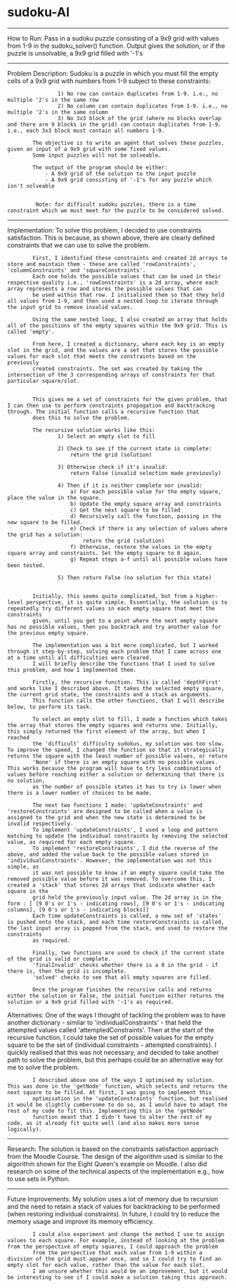 # sudoku-AI

---------------------------------------------------------------------------------------------------------------------------------------------------------------------------------------------------------------------
How to Run:		Pass in a sudoku puzzle consisting of a 9x9 grid with values from 1-9 in the sudoku_solver() function.
			Output gives the solution, or if the puzzle is unsolvable, a 9x9 grid filled with '-1's 


---------------------------------------------------------------------------------------------------------------------------------------------------------------------------------------------------------------------
Problem Description:	Sudoku is a puzzle in which you must fill the empty cells of a 9x9 grid
			with numbers from 1-9 subject to these constraints:
				
					1) No row can contain duplicates from 1-9. i.e., no multiple '2's in the same row
					2) No column can contain duplicates from 1-9. i.e., no multiple '2's in the same column
					3) No 3x3 block of the grid (where no blocks overlap and there are 9 blocks in the grid) can contain duplicates from 1-9. i.e., each 3x3 block must contain all numbers 1-9.

			The objective is to write an agent that solves these puzzles, given an input of a 9x9 grid with some fixed values.
			Some input puzzles will not be solveable. 
			
			The output of the program should be either:
				- A 9x9 grid of the solution to the input puzzle
				- A 9x9 grid consisting of '-1's for any puzzle which isn't solveable
				

			 Note: for difficult sudoku puzzles, there is a time constraint which we must meet for the puzzle to be considered solved.

----------------------------------------------------------------------------------------------------------------------------------------------------------------------------------------------------------------------

Implementation:		To solve this problem, I decided to use constraints satisfaction. This is because, as shown above, there are clearly defined constraints that we can use to solve the problem.

			First, I identified these constraints and created 2d arrays to store and maintain them - these are called 'rowConstraints', 'columnConstraints' and 'squareConstraints'.
			Each one holds the possible values that can be used in their respective quality i.e., 'rowConstraints' is a 2d array, where each array represents a row and stores the possible values that can
			be used within that row. I initialised them so that they held all values from 1-9, and then used a nested loop to iterate through the input grid to remove invalid values.

			Using the same nested loop, I also created an array that holds all of the positions of the empty squares within the 9x9 grid. This is called 'empty'.
			
			From here, I created a dictionary, where each key is an empty slot in the grid, and the values are a set that stores the possible values for each slot that meets the constraints based on the previously
			created constraints. The set was created by taking the intersection of the 3 corresponding arrays of constraints for that particular square/slot. 


			This gives me a set of constraints for the given problem, that I can then use to perform constraints propogation and backtracking through. The initial function calls a recursive function that 
			does this to solve the problem.

			The recursive solution works like this:
					1) Select an empty slot to fill

					2) Check to see if the current state is complete:
						return the grid (solution)

					3) Otherwise check if it's invalid:
						return False (invalid selection made previously)

					4) Then if it is neither complete nor invalid:
						a) For each possible value for the empty square, place the value in the square.
						b) Update the empty square array and constraints
						c) Get the next square to be filled
						d) Recursively call the function, passing in the new square to be filled.
						e) Check if there is any selection of values where the grid has a solution:
							return the grid (solution)
						f) Otherwise, restore the values in the empty square array and constraints. Set the empty square to 0 again.
						g) Repeat steps a-f until all possible values have been tested.
					
					5) Then return False (no solution for this state)

			
			Initially, this seems quite complicated, but from a higher-level perspective, it is quite simple. Essentially, the solution is to repeatedly try different values in each empty square that meet the constraints
			given, until you get to a point where the next empty square has no possible values, then you backtrack and try another value for the previous empty square.

			The implementation was a bit more complicated, but I worked through it step-by-step, solving each problem that I came across one at a time until all difficulties were cleared.
			I will briefly describe the functions that I used to solve this problem, and how I implemented them.

			Firstly, the recursive function. This is called 'depthFirst' and works like I described above. It takes the selected empty square, the current grid state, the constraints and a stack as arguments.
			This function calls the other functions, that I will describe below, to perform its task.

			To select an empty slot to fill, I made a function which takes the array that stores the empty squares and returns one. Initially, this simply returned the first element of the array, but when I reached 
			the 'difficult' difficulty sudokus, my solution was too slow. To improve the speed, I changed the function so that it strategically returns the square with the least number of possible values, or return 
			'None' if there is an empty square with no possible values. This works because the program will have to try less combinations of values before reaching either a solution or determining that there is no solution,
			as the number of possible states it has to try is lower when there is a lower number of choices to be made.

			The next two functions I made: 'updateConstraints' and 'restoreConstraints' are designed to be called when a value is assigned to the grid and when the new state is determined to be invalid respectively.
			To implement 'updateConstraints', I used a loop and pattern matching to update the individual constraints by removing the selected value, as required for each empty square. 
			To implement 'restoreConstraints', I did the reverse of the above, and added the value back to the possible values stored in 'individualConstraints'. However, the implementation was not this simple, as 
			it was not possible to know if an empty square could take the removed possible value before it was removed. To overcome this, I created a 'stack' that stores 2d arrays that indicate whether each square in the
			grid held the previously input value. The 2d array is in the form : [ [9 0's or 1's - indicating rows], [9 0's or 1's - indicating columns], [9 0's or 1's - indicating blocks]]
			Each time updateConstraints is called, a new set of 'states' is pushed onto the stack, and each time restoreConstraints is called, the last input array is popped from the stack, and used to restore the constraints
			as required.

			Finally, two functions are used to check if the current state of the grid is valid or complete.
			'finalInvalid' checks whether there is a 0 in the grid - if there is, then the grid is incomplete.
			'solved' checks to see that all empty squares are filled.
			
			Once the program finishes the recursive calls and returns either the solution or False, the initial function either returns the solution or a 9x9 grid filled with '-1's as required.

		


Alternatives:		One of the ways I thought of tackling the problem was to have another dictionary - similar to 'individualConstraints' - that held the attempted values called 'attemptedConstraints'.
			Then at the start of the recursive function, I could take the set of possible values for the empty square to be the set of {individual constraints - attempted constraints}.
			I quickly realised that this was not necessary, and decided to take another path to solve the problem, but this perhaps could be an alternative way for me to solve the problem.


			I described above one of the ways I optimised my solution. This was done in the 'getNode' function, which selects and returns the next square to be filled. At first, I was going to implement this
			optimisation in the 'updateConstraints' function, but realised it would be slightly cumbersome to do so, as I would have to adapt the rest of my code to fit this. Implementing this in the 'getNode'
			function meant that I didn't have to alter the rest of my code, as it already fit quite well (and also makes more sense logically).

------------------------------------------------------------------------------------------------------------------------------------------------------------------------------------------------------------------------------------

Research:		The solution is based on the constraints satisfaction approach from the Moodle Course. The design of the algorithm used is similar to the algorithm shown for the Eight Queen's example on Moodle.
			I also did research on some of the technical aspects of the implementation e.g., how to use sets in Python. 
			
------------------------------------------------------------------------------------------------------------------------------------------------------------------------------------------------------------------------------------
  
Future Improvements:	My solution uses a lot of memory due to recursion and the need to retain a stack of values for backtracking to be performed (when restoring individual constraints).
			In future, I could try to reduce the memory usage and improve its memory efficiency. 

			I could also experiment and change the method I use to assign values to each square. For example, instead of looking at the problem from the perspective of empty squares, I could approach the problem 
			from the perspective that each value from 1-9 within a division of the grid must appear once, and so I could try to find an empty slot for each value, rather than the value for each slot.
			I am unsure whether this would be an improvement, but it would be interesting to see if I could make a solution taking this approach.
